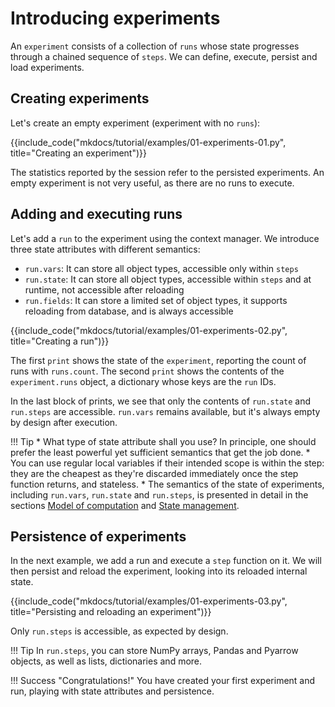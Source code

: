 # Introducing experiments

An `experiment` consists of a collection of `runs` whose state progresses through a chained sequence of `steps`.
We can define, execute, persist and load experiments.

## Creating experiments

Let's create an empty experiment (experiment with no `runs`):

{{include_code("mkdocs/tutorial/examples/01-experiments-01.py", title="Creating an experiment")}}

The statistics reported by the session refer to the persisted experiments. An empty experiment is not very useful, as there are no runs to execute.

## Adding and executing runs

Let's add a `run` to the experiment using the context manager. We introduce three state attributes with different semantics:

* `run.vars`: It can store all object types, accessible only within `steps`
* `run.state`: It can store all object types, accessible within `steps` and at runtime, not accessible after reloading
* `run.fields`: It can store a limited set of object types, it supports reloading from database, and is always accessible

{{include_code("mkdocs/tutorial/examples/01-experiments-02.py", title="Creating a run")}}

The first `print` shows the state of the `experiment`, reporting the count of runs with `runs.count`.
The second `print` shows the contents of the `experiment.runs` object, a dictionary whose keys are the `run` IDs.

In the last block of prints, we see that only the contents of `run.state` and `run.steps` are accessible.
`run.vars` remains available, but it's always empty by design after execution. 

!!! Tip
    * What type of state attribute shall you use? In principle, one should prefer the least powerful yet sufficient semantics that get the job done.
    * You can use regular local variables if their intended scope is within the step: they are the cheapest as they're discarded immediately once the step function returns, and stateless.
    * The semantics of the state of experiments, including `run.vars`, `run.state` and `run.steps`, is presented in detail in the sections [Model of computation](../advanced/computation-model.md) and [State management](../advanced/state.md).


## Persistence of experiments

In the next example, we add a run and execute a `step` function on it.
We will then persist and reload the experiment, looking into its reloaded internal state.

{{include_code("mkdocs/tutorial/examples/01-experiments-03.py", title="Persisting and reloading an experiment")}}

Only `run.steps` is accessible, as expected by design.

!!! Tip
    In `run.steps`, you can store NumPy arrays, Pandas and Pyarrow objects, as well as lists, dictionaries and more.


!!! Success "Congratulations!"
    You have created your first experiment and run, playing with state attributes and persistence.




